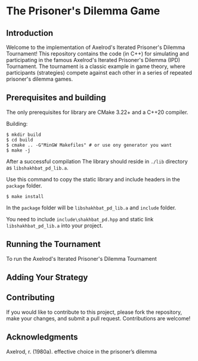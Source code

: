 # The Prisoner's Dilemma Game

## Introduction
Welcome to the implementation of Axelrod's Iterated Prisoner's Dilemma Tournament! This repository contains the code (in C++) for simulating and participating in the famous Axelrod's Iterated Prisoner's Dilemma (IPD) Tournament. The tournament is a classic example in game theory, where participants (strategies) compete against each other in a series of repeated prisoner's dilemma games.

## Prerequisites and building
The only prerequisites for library are CMake 3.22+ and a C++20
compiler.

Building:

    $ mkdir build
    $ cd build
    $ cmake .. -G"MinGW Makefiles" # or use ony generator you want
    $ make -j

After a successful compilation The library should reside in `./lib` directory as `libshakhbat_pd_lib.a`. 

Use this command to copy the static library and include headers in the `package` folder.

    $ make install

In the `package` folder will be `libshakhbat_pd_lib.a` and `include` folder.

You need to include `include\shakhbat_pd.hpp` and static link `libshakhbat_pd_lib.a` into your project.


## Running the Tournament
To run the Axelrod's Iterated Prisoner's Dilemma Tournament

## Adding Your Strategy

## Contributing
If you would like to contribute to this project, please fork the repository, make your changes, and submit a pull request. Contributions are welcome!

## Acknowledgments
Axelrod, r. (1980a). effective choice in the prisoner’s dilemma